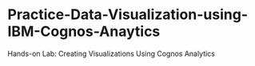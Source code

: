 # Practice-Data-Visualization-using-IBM-Cognos-Anaytics
Hands-on Lab: Creating Visualizations Using Cognos Analytics
